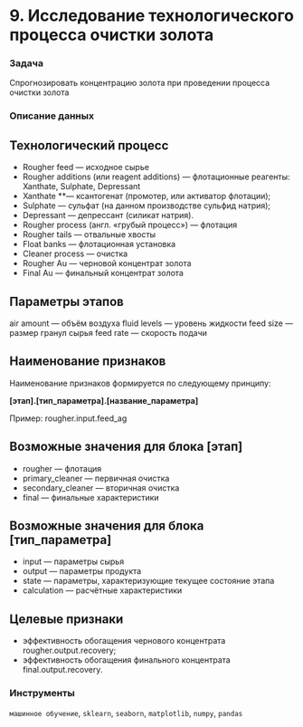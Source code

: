 # 9. Исследование технологического процесса очистки золота

### Задача

Спрогнозировать концентрацию золота при проведении процесса очистки золота

### Описание данных

## Технологический процесс
- Rougher feed — исходное сырье
- Rougher additions (или reagent additions) — флотационные реагенты: Xanthate, Sulphate, Depressant
- Xanthate **— ксантогенат (промотер, или активатор флотации);
- Sulphate — сульфат (на данном производстве сульфид натрия);
- Depressant — депрессант (силикат натрия).
- Rougher process (англ. «грубый процесс») — флотация
- Rougher tails — отвальные хвосты
- Float banks — флотационная установка
- Cleaner process — очистка
- Rougher Au — черновой концентрат золота
- Final Au — финальный концентрат золота  


## Параметры этапов
air amount — объём воздуха
fluid levels — уровень жидкости
feed size — размер гранул сырья
feed rate — скорость подачи  


## Наименование признаков

Наименование признаков формируется по следующему принципу:  

__[этап].[тип_параметра].[название_параметра]__  

Пример: rougher.input.feed_ag

## Возможные значения для блока [этап]
- rougher — флотация
- primary_cleaner — первичная очистка
- secondary_cleaner — вторичная очистка
- final — финальные характеристики  


## Возможные значения для блока [тип_параметра]
- input — параметры сырья
- output — параметры продукта
- state — параметры, характеризующие текущее состояние этапа
- calculation — расчётные характеристики

## Целевые признаки
- эффективность обогащения чернового концентрата rougher.output.recovery;
- эффективность обогащения финального концентрата final.output.recovery.

### Инструменты

`машинное обучение`, `sklearn`, `seaborn`, `matplotlib`, `numpy`, `pandas`